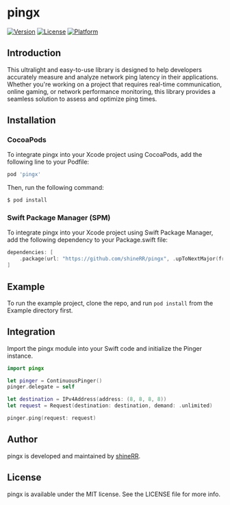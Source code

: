 # pingx

[![Version](https://img.shields.io/cocoapods/v/pingx.svg?style=flat)](https://cocoapods.org/pods/pingx)
[![License](https://img.shields.io/cocoapods/l/pingx.svg?style=flat)](https://cocoapods.org/pods/pingx)
[![Platform](https://img.shields.io/cocoapods/p/pingx.svg?style=flat)](https://cocoapods.org/pods/pingx)

## Introduction

 This ultralight and easy-to-use library is designed to help developers accurately measure and analyze network ping latency in their applications. Whether you're working on a project that requires real-time communication, online gaming, or network performance monitoring, this library provides a seamless solution to assess and optimize ping times.

## Installation

### CocoaPods

To integrate pingx into your Xcode project using CocoaPods, add the following line to your Podfile:

```ruby
pod 'pingx'
```

Then, run the following command:

```ruby
$ pod install
```

### Swift Package Manager (SPM)

To integrate pingx into your Xcode project using Swift Package Manager, add the following dependency to your Package.swift file:

```swift
dependencies: [
    .package(url: "https://github.com/shineRR/pingx", .upToNextMajor(from: "1.0.0"))
]
```

## Example

To run the example project, clone the repo, and run `pod install` from the Example directory first.

## Integration

Import the pingx module into your Swift code and initialize the Pinger instance.

```swift
import pingx

let pinger = ContinuousPinger()
pinger.delegate = self

let destination = IPv4Address(address: (8, 8, 8, 8))
let request = Request(destination: destination, demand: .unlimited)

pinger.ping(request: request)
```

## Author

pingx is developed and maintained by [shineRR](https://github.com/shineRR).

## License

pingx is available under the MIT license. See the LICENSE file for more info.
